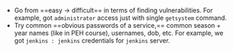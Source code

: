 - Go from ==easy -> difficult== in terms of finding vulnerabilities. For example, got `administrator` access just with single `getsystem` command.
- Try common ==obvious passwords of a service,== common season + year names (like in PEH course), usernames, dob, etc. For example, we got `jenkins : jenkins` credentials for `jenkins` server.